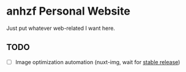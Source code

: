 # anhzf Personal Website
Just put whatever web-related I want here.

## TODO
- [ ] Image optimization automation (nuxt-img, wait for [stable release](https://github.com/nuxt/image/discussions/548))
